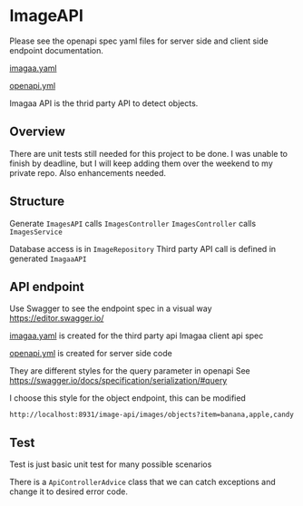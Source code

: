 
# ImageAPI

Please see the openapi spec yaml files for server side and client side endpoint documentation.

[imagaa.yaml](src%2Fapispec%2Fimagaa.yaml)

[openapi.yml](src%2Fapispec%2Fopenapi.yml)

Imagaa API is the thrid party API to detect objects.

## Overview

There are unit tests still needed for this project to be done. I was unable to finish by deadline, but I will keep adding them over the weekend to my private repo.
Also enhancements needed. 


## Structure

Generate `ImagesAPI` calls `ImagesController`
`ImagesController` calls `ImagesService`

Database access is in `ImageRepository`
Third party API call is defined in generated `ImagaaAPI`


## API endpoint

Use Swagger to see the endpoint spec in a visual way
https://editor.swagger.io/

[imagaa.yaml](src%2Fapispec%2Fimagaa.yaml) is created for the third party api Imagaa client api spec 

[openapi.yml](src%2Fapispec%2Fopenapi.yml) is created for server side code

They are different styles for the query parameter in openapi
See https://swagger.io/docs/specification/serialization/#query

I choose this style for the object endpoint, this can be modified

```
http://localhost:8931/image-api/images/objects?item=banana,apple,candy
```

## Test

Test is just basic unit test for many possible scenarios

There is a `ApiControllerAdvice` class that we can catch exceptions and change it to desired error code.
